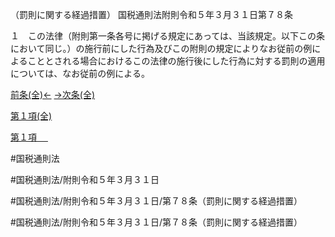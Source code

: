 （罰則に関する経過措置）
国税通則法附則令和５年３月３１日第７８条

１　この法律（附則第一条各号に掲げる規定にあっては、当該規定。以下この条において同じ。）の施行前にした行為及びこの附則の規定によりなお従前の例によることとされる場合におけるこの法律の施行後にした行為に対する罰則の適用については、なお従前の例による。

[前条(全)←](国税通則法＿＿＿＿附則令和５年３月３１日第１条_.md)    [→次条(全)](国税通則法＿＿＿＿附則令和５年３月３１日第７９条_.md)

[第１項(全)](国税通則法＿＿＿＿附則令和５年３月３１日第７８条第１項_.md)  

[第１項 　 ](国税通則法＿＿＿＿附則令和５年３月３１日第７８条第１項.md)  

#国税通則法

#国税通則法/附則令和５年３月３１日

#国税通則法/附則令和５年３月３１日/第７８条（罰則に関する経過措置）

#国税通則法/附則令和５年３月３１日/第７８条（罰則に関する経過措置）


